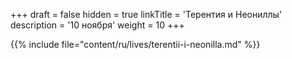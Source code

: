 +++
draft = false
hidden = true
linkTitle = 'Терентия и Неониллы'
description = '10 ноября'
weight = 10
+++

{{% include file="content/ru/lives/terentii-i-neonilla.md" %}}
